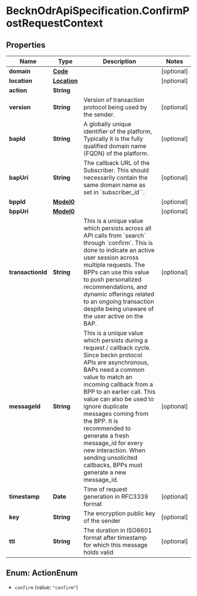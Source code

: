 # BecknOdrApiSpecification.ConfirmPostRequestContext

## Properties

Name | Type | Description | Notes
------------ | ------------- | ------------- | -------------
**domain** | [**Code**](Code.md) |  | [optional] 
**location** | [**Location**](Location.md) |  | [optional] 
**action** | **String** |  | 
**version** | **String** | Version of transaction protocol being used by the sender. | [optional] 
**bapId** | **String** | A globally unique identifier of the platform, Typically it is the fully qualified domain name (FQDN) of the platform. | [optional] 
**bapUri** | **String** | The callback URL of the Subscriber. This should necessarily contain the same domain name as set in &#x60;subscriber_id&#x60;&#x60;. | [optional] 
**bppId** | [**Model0**](Model0.md) |  | [optional] 
**bppUri** | [**Model0**](Model0.md) |  | [optional] 
**transactionId** | **String** | This is a unique value which persists across all API calls from &#x60;search&#x60; through &#x60;confirm&#x60;. This is done to indicate an active user session across multiple requests. The BPPs can use this value to push personalized recommendations, and dynamic offerings related to an ongoing transaction despite being unaware of the user active on the BAP. | [optional] 
**messageId** | **String** | This is a unique value which persists during a request / callback cycle. Since beckn protocol APIs are asynchronous, BAPs need a common value to match an incoming callback from a BPP to an earlier call. This value can also be used to ignore duplicate messages coming from the BPP. It is recommended to generate a fresh message_id for every new interaction. When sending unsolicited callbacks, BPPs must generate a new message_id. | [optional] 
**timestamp** | **Date** | Time of request generation in RFC3339 format | [optional] 
**key** | **String** | The encryption public key of the sender | [optional] 
**ttl** | **String** | The duration in ISO8601 format after timestamp for which this message holds valid | [optional] 



## Enum: ActionEnum


* `confirm` (value: `"confirm"`)




